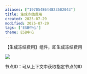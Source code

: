 ```yaml
---
aliases: ["1970548644823502043"]
title: 生成冻结费用
created: 2025-07-29
modified: 2025-07-29
tags: ['ESB中心']
theme: ESB中心
---
```


【生成冻结费用】组件，即生成冻结费用

![](https://myhelpdoc.oss-cn-heyuan.aliyuncs.com/mdimages/a36e065ccdd2115c3913cca1b038b0d2.jpg)

节点ID：可从上下文中获取指定节点的ID

